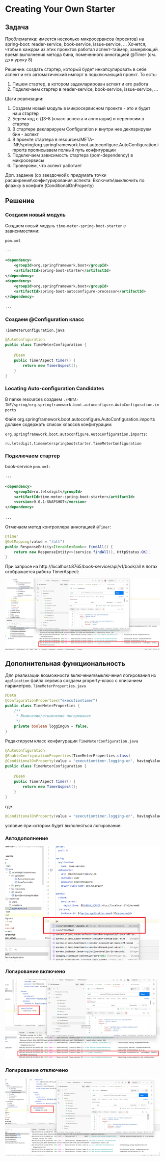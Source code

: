# Creating Your Own Starter

## Задача

Проблематика: имеется несколько микросервисов (проектов) на spring-boot: reader-service, book-service, issue-service, ...
Хочется, чтобы в каждом из этих проектов работал аспект-таймер, замеряющий время выполнения метода бина, помеченного аннотацией @Timer (см. дз к уроку 8)

Решение: создать стартер, который будет инкапсулировать в себе аспект и его автоматический импорт в подключающий проект.
То есть:
1. Пишем стартер, в котором задекларирован аспект и его работа
2. Подключаем стартер в reader-service, book-service, issue-service, ...

Шаги реализации:
1. Создаем новый модуль в микросервисном проекте - это и будет наш стартер
2. Берем код с ДЗ-8 (класс аспекта и аннотации) и переносим в стартер
3. В стартере декларируем Configuration и внутри нее декларируем бин - аспект
4. В проекте стартера в resources/META-INF/spring/org.springframework.boot.autoconfigure.AutoConfiguration.imports прописываем полный путь конфигурации
5. Подключаем зависимость стартера (pom-dependency) в микросервисы
6. Проверяем, что аспект работает

Доп. задание (со звездочкой): придумать точки расширения\конфигурирования аспекта:
Включить\выключить по флажку в конфиге (ConditionalOnProperty)

## Решение

### Создаем новый модуль

Создаем новый модуль `time-meter-spring-boot-starter` с зависимостями:

`pom.xml`
```xml
...

<dependency>
    <groupId>org.springframework.boot</groupId>
    <artifactId>spring-boot-starter</artifactId>
</dependency>
<dependency>
    <groupId>org.springframework.boot</groupId>
    <artifactId>spring-boot-autoconfigure-processor</artifactId>
</dependency>

...
```

### Создаем @Configuration класс

`TimeMeterConfiguration.java`
```java
@AutoConfiguration
public class TimeMeterConfiguration {

    @Bean
    public TimerAspect timer() {
        return new TimerAspect();
    }
}
```

### Locating Auto-configuration Candidates

В папке resources создаем 
`./META-INF/spring/org.springframework.boot.autoconfigure.AutoConfiguration.imports`

Файл org.springframework.boot.autoconfigure.AutoConfiguration.imports должен содержать 
список классов конфигурации:

`org.springframework.boot.autoconfigure.AutoConfiguration.imports`:
```
ru.letsdigit.timemeterspringbootstarter.TimeMeterConfiguration
```

### Подключаем стартер

book-service `pom.xml`:
```xml
...

<dependency>
    <groupId>ru.letsdigit</groupId>
    <artifactId>time-meter-spring-boot-starter</artifactId>
    <version>0.0.1-SNAPSHOT</version>
</dependency>

...
```

Отмечаем метод контроллера аннотацией `@Timer`:
```java
@Timer
@GetMapping(value = "/all")
public ResponseEntity<Iterable<Book>> findAll() {
    return new ResponseEntity<>(service.findAll(), HttpStatus.OK);
}
```

При запросе на http://localhost:8765/book-service/api/v1/book/all в 
логах отображается работа TimerAspect:

![time logg](./img/book_req.png)

## Дополнительная функциональность

Для реализации возможности включения/выключения логирования из `application` файла
сервиса создаем property-класс с описанием параметров.
`TimeMeterProperties.java`
```java
@Data
@ConfigurationProperties("executiontimer")
public class TimeMeterProperties {
    /**
     * Включение/отключение логирования
     */
    private boolean loggingOn = false;
}
```
Редактируем класс конфигурации
`TimeMeterConfiguration.java`
```java
@AutoConfiguration
@EnableConfigurationProperties(TimeMeterProperties.class)
@ConditionalOnProperty(value = "executiontimer.logging-on", havingValue = "true")
public class TimeMeterConfiguration {

    @Bean
    public TimerAspect timer() {
        return new TimerAspect();
    }
}
```
где 
```java
@ConditionalOnProperty(value = "executiontimer.logging-on", havingValue = "true")
```
условие при котором будет выполняться логирование.

### Автодополнение

![auto](./img/et_properties.png)

### Логирование включено
![enable](./img/prop_enable.png)

### Логирование отключено
![disable](./img/prop_disable.png)